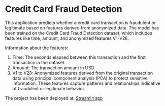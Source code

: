 # Credit Card Fraud Detection

This application predicts whether a credit card transaction is fraudulent or legitimate based on 
features derived from anonymized data. The model has been trained on the Credit Card Fraud Detection 
dataset, which includes features like time, amount, and anonymized features V1-V28.

Information about the features:
1. Time: The seconds elapsed between this transaction and the first transaction in the dataset.
2. Amount: The transaction amount in USD.
3. V1 to V28: Anonymized features derived from the original transaction data using principal
   component analysis (PCA) to protect sensitive information. These features capture patterns
   and relationships indicative of fraudulent or legitimate behavior.

The project has been deployed at: [Streamlit app](https://credit-card-frauddetection.streamlit.app/)
